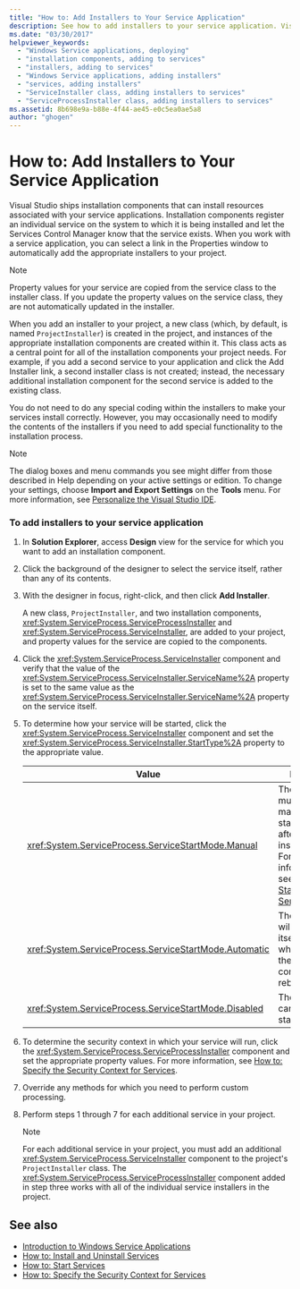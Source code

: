 ```yaml
---
title: "How to: Add Installers to Your Service Application"
description: See how to add installers to your service application. Visual Studio ships installation components that can install resources associated with your service apps.
ms.date: "03/30/2017"
helpviewer_keywords: 
  - "Windows Service applications, deploying"
  - "installation components, adding to services"
  - "installers, adding to services"
  - "Windows Service applications, adding installers"
  - "services, adding installers"
  - "ServiceInstaller class, adding installers to services"
  - "ServiceProcessInstaller class, adding installers to services"
ms.assetid: 8b698e9a-b88e-4f44-ae45-e0c5ea0ae5a8
author: "ghogen"
---
```

# How to: Add Installers to Your Service Application
Visual Studio ships installation components that can install resources associated with your service applications. Installation components register an individual service on the system to which it is being installed and let the Services Control Manager know that the service exists. When you work with a service application, you can select a link in the Properties window to automatically add the appropriate installers to your project.  
  
> [!NOTE]
> Property values for your service are copied from the service class to the installer class. If you update the property values on the service class, they are not automatically updated in the installer.  
  
 When you add an installer to your project, a new class (which, by default, is named `ProjectInstaller`) is created in the project, and instances of the appropriate installation components are created within it. This class acts as a central point for all of the installation components your project needs. For example, if you add a second service to your application and click the Add Installer link, a second installer class is not created; instead, the necessary additional installation component for the second service is added to the existing class.  
  
 You do not need to do any special coding within the installers to make your services install correctly. However, you may occasionally need to modify the contents of the installers if you need to add special functionality to the installation process.  
  
> [!NOTE]
> The dialog boxes and menu commands you see might differ from those described in Help depending on your active settings or edition. To change your settings, choose **Import and Export Settings** on the **Tools** menu. For more information, see [Personalize the Visual Studio IDE](/visualstudio/ide/personalizing-the-visual-studio-ide).  
  
### To add installers to your service application  
  
1. In **Solution Explorer**, access **Design** view for the service for which you want to add an installation component.  
  
2. Click the background of the designer to select the service itself, rather than any of its contents.  
  
3. With the designer in focus, right-click, and then click **Add Installer**.  
  
     A new class, `ProjectInstaller`, and two installation components, <xref:System.ServiceProcess.ServiceProcessInstaller> and <xref:System.ServiceProcess.ServiceInstaller>, are added to your project, and property values for the service are copied to the components.  
  
4. Click the <xref:System.ServiceProcess.ServiceInstaller> component and verify that the value of the <xref:System.ServiceProcess.ServiceInstaller.ServiceName%2A> property is set to the same value as the <xref:System.ServiceProcess.ServiceInstaller.ServiceName%2A> property on the service itself.  
  
5. To determine how your service will be started, click the <xref:System.ServiceProcess.ServiceInstaller> component and set the <xref:System.ServiceProcess.ServiceInstaller.StartType%2A> property to the appropriate value.  
  
    |Value|Result|  
    |-----------|------------|  
    |<xref:System.ServiceProcess.ServiceStartMode.Manual>|The service must be manually started after installation. For more information, see [How to: Start Services](how-to-start-services.md).|  
    |<xref:System.ServiceProcess.ServiceStartMode.Automatic>|The service will start by itself whenever the computer reboots.|  
    |<xref:System.ServiceProcess.ServiceStartMode.Disabled>|The service cannot be started.|  
  
6. To determine the security context in which your service will run, click the <xref:System.ServiceProcess.ServiceProcessInstaller> component and set the appropriate property values. For more information, see [How to: Specify the Security Context for Services](how-to-specify-the-security-context-for-services.md).  
  
7. Override any methods for which you need to perform custom processing.  
  
8. Perform steps 1 through 7 for each additional service in your project.  
  
    > [!NOTE]
    > For each additional service in your project, you must add an additional <xref:System.ServiceProcess.ServiceInstaller> component to the project's `ProjectInstaller` class. The <xref:System.ServiceProcess.ServiceProcessInstaller> component added in step three works with all of the individual service installers in the project.  
  
## See also

- [Introduction to Windows Service Applications](introduction-to-windows-service-applications.md)
- [How to: Install and Uninstall Services](how-to-install-and-uninstall-services.md)
- [How to: Start Services](how-to-start-services.md)
- [How to: Specify the Security Context for Services](how-to-specify-the-security-context-for-services.md)
